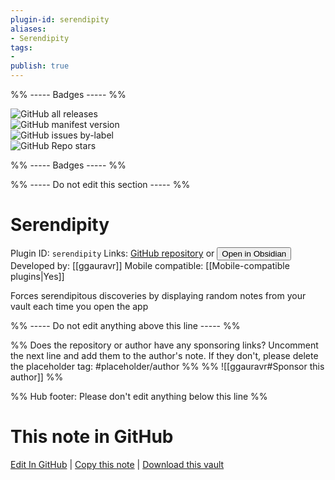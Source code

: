 ```yaml
---
plugin-id: serendipity
aliases:
- Serendipity
tags: 
- 
publish: true
---
```


%% ----- Badges ----- %%

![GitHub all releases](https://img.shields.io/github/downloads/ggauravr/obsidian-serendipity-plugin/total?color=573E7A&logo=github&style=for-the-badge)   
![GitHub manifest version](https://img.shields.io/github/manifest-json/v/ggauravr/obsidian-serendipity-plugin?color=573E7A&logo=github&style=for-the-badge)   
![GitHub issues by-label](https://img.shields.io/github/issues/ggauravr/obsidian-serendipity-plugin/help%20wanted?color=573E7A&logo=github&style=for-the-badge)   
![GitHub Repo stars](https://img.shields.io/github/stars/ggauravr/obsidian-serendipity-plugin?color=573E7A&logo=github&style=for-the-badge)

%% ----- Badges ----- %%

%% ----- Do not edit this section ----- %%

# Serendipity

Plugin ID: `serendipity`
Links: [GitHub repository](https://github.com/ggauravr/obsidian-serendipity-plugin) or [<button id=HH>Open in Obsidian</button>](obsidian://show-plugin?id=serendipity)
Developed by: [[ggauravr]]
Mobile compatible: [[Mobile-compatible plugins|Yes]]

Forces serendipitous discoveries by displaying random notes from your vault each time you open the app

%% ----- Do not edit anything above this line ----- %% 

%% Does the repository or author have any sponsoring links? Uncomment the next line and add them to the author's note. If they don't, please delete the placeholder tag: #placeholder/author %%
%% ![[ggauravr#Sponsor this author]] %%

%% Hub footer: Please don't edit anything below this line %%

# This note in GitHub

<span class="git-footer">[Edit In GitHub](https://github.dev/obsidian-community/obsidian-hub/blob/main/02%20-%20Community%20Expansions/02.05%20All%20Community%20Expansions/Plugins/serendipity.md "git-hub-edit-note") | [Copy this note](https://raw.githubusercontent.com/obsidian-community/obsidian-hub/main/02%20-%20Community%20Expansions/02.05%20All%20Community%20Expansions/Plugins/serendipity.md "git-hub-copy-note") | [Download this vault](https://github.com/obsidian-community/obsidian-hub/archive/refs/heads/main.zip "git-hub-download-vault") </span>
